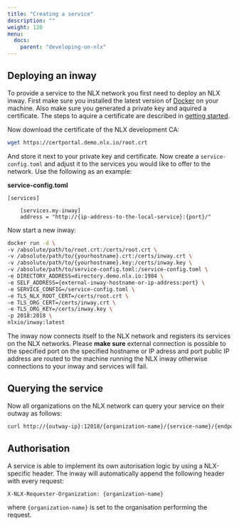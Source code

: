 ```yaml
---
title: "Creating a service"
description: ""
weight: 120
menu:
  docs:
    parent: "developing-on-nlx"
---
```


## Deploying an inway
To provide a service to the NLX network you first need to deploy an NLX inway. First make sure you installed the latest version of [Docker](https://www.docker.com) on your machine. Also make sure you generated a private key and aquired a certificate. The steps to aquire a certificate are described in [getting started](../).

Now download the certificate of the NLX development CA:

```bash
wget https://certportal.demo.nlx.io/root.crt
```

And store it next to your private key and certificate. Now create a `service-config.toml` and adjust it to the services you would like to offer to the network. Use the following as an example:

**service-config.toml**

    [services]

        [services.my-inway]
        address = "http://{ip-address-to-the-local-service}:{port}/"

Now start a new inway:


```bash
docker run -d \
-v /absolute/path/to/root.crt:/certs/root.crt \
-v /absolute/path/to/{yourhostname}.crt:/certs/inway.crt \
-v /absolute/path/to/{yourhostname}.key:/certs/inway.key \
-v /absolute/path/to/service-config.toml:/service-config.toml \
-e DIRECTORY_ADDRESS=directory.demo.nlx.io:1984 \
-e SELF_ADDRESS={external-inway-hostname-or-ip-address:port} \
-e SERVICE_CONFIG=/service-config.toml \
-e TLS_NLX_ROOT_CERT=/certs/root.crt \
-e TLS_ORG_CERT=/certs/inway.crt \
-e TLS_ORG_KEY=/certs/inway.key \
-p 2018:2018 \
nlxio/inway:latest
```

The inway now connects itself to the NLX network and registers its services on the NLX networks. Please **make sure** external connection is possible to the specified port on the specified hostname or IP adress and port  public IP address are routed to the machine running the NLX inway otherwise connections to your inway and services will fail.

## Querying the service
Now all organizations on the NLX network can query your service on their outway as follows:

```bash
curl http://{outway-ip}:12018/{organization-name}/{service-name}/{endpoint}
```

## Authorisation
A service is able to implement its own autorisation logic by using a NLX-specific header. The inway will automatically append the following header with every request:

    X-NLX-Requester-Organization: {organization-name}

where ```{organization-name}``` is set to the organisation performing the request.
